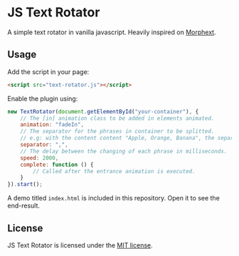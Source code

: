 JS Text Rotator
========

A simple text rotator in vanilla javascript. Heavily inspired on [Morphext](https://github.com/MrSaints/Morphext).

Usage
-----

Add the script in your page:

```html
<script src="text-rotator.js"></script>
```

Enable the plugin using:

```js
new TextRotator(document.getElementById("your-container"), {
    // The [in] animation class to be added in elements animated.
    animation: "fadeIn",
    // The separator for the phrases in container to be splitted.
    // e.g: with the content content "Apple, Orange, Banana", the separator can be ","
    separator: ",",
    // The delay between the changing of each phrase in milliseconds.
    speed: 2000,
    complete: function () {
        // Called after the entrance animation is executed.
    }
}).start();
```

A demo titled `index.html` is included in this repository. Open it to see the end-result.

License
-------

JS Text Rotator is licensed under the [MIT license](LICENSE).
